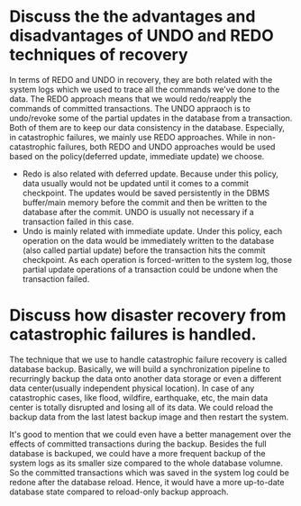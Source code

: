 # Discuss the the advantages and disadvantages of UNDO and REDO techniques of recovery
In terms of REDO and UNDO in recovery, they are both related with the system logs which we used to trace all the commands we've done to the data. The REDO approach means that we would redo/reapply the commands of committed transactions. The UNDO appraoch is to undo/revoke some of the partial updates in the database from a transaction. Both of them are to keep our data consistency in the database. Especially, in catastrophic failures, we mainly use REDO approaches. While in non-catastrophic failures, both REDO and UNDO approaches would be used based on the policy(deferred update, immediate update) we choose.
* Redo is also related with deferred update. Because under this policy, data usually would not be updated until it comes to a commit checkpoint. The updates would be saved persistently in the DBMS buffer/main memory before the commit and then be written to the database after the commit. UNDO is usually not necessary if a transaction failed in this case.
* Undo is mainly related with immediate update. Under this policy, each operation on the data would be immediately written to the database (also called partial update) before the transaction hits the commit checkpoint. As each operation is forced-written to the system log, those partial update operations of a transaction could be undone when the transaction failed.


# Discuss how disaster recovery from catastrophic failures is handled. 
The technique that we use to handle catastrophic failure recovery is called database backup. Basically, we will build a synchronization pipeline to recurringly backup the data onto another data storage or even a different data center(usually independent physical location). In case of any catastrophic cases, like flood, wildfire, earthquake, etc, the main data center is totally disrupted and losing all of its data. We could reload the backup data from the last latest backup image and then restart the system.

It's good to mention that we could even have a better management over the effects of committed transactions during the backup. Besides the full database is backuped, we could have a more frequent backup of the system logs as its smaller size compared to the whole database volumne. So the committed transactions which was saved in the system log could be redone after the database reload. Hence, it would have a more up-to-date database state compared to reload-only backup approach.
